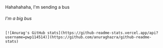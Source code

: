 Hahahahaha, I'm sending a bus
###### I'm a big bus

    [![Anurag's GitHub stats](https://github-readme-stats.vercel.app/api?username=pwp114514)](https://github.com/anuraghazra/github-readme-stats)
<!--
**fnfpwwwwwp/fnfpwwwwwp** is a ✨ _special_ ✨ repository because its `README.md` (this file) appears on your GitHub profile.
